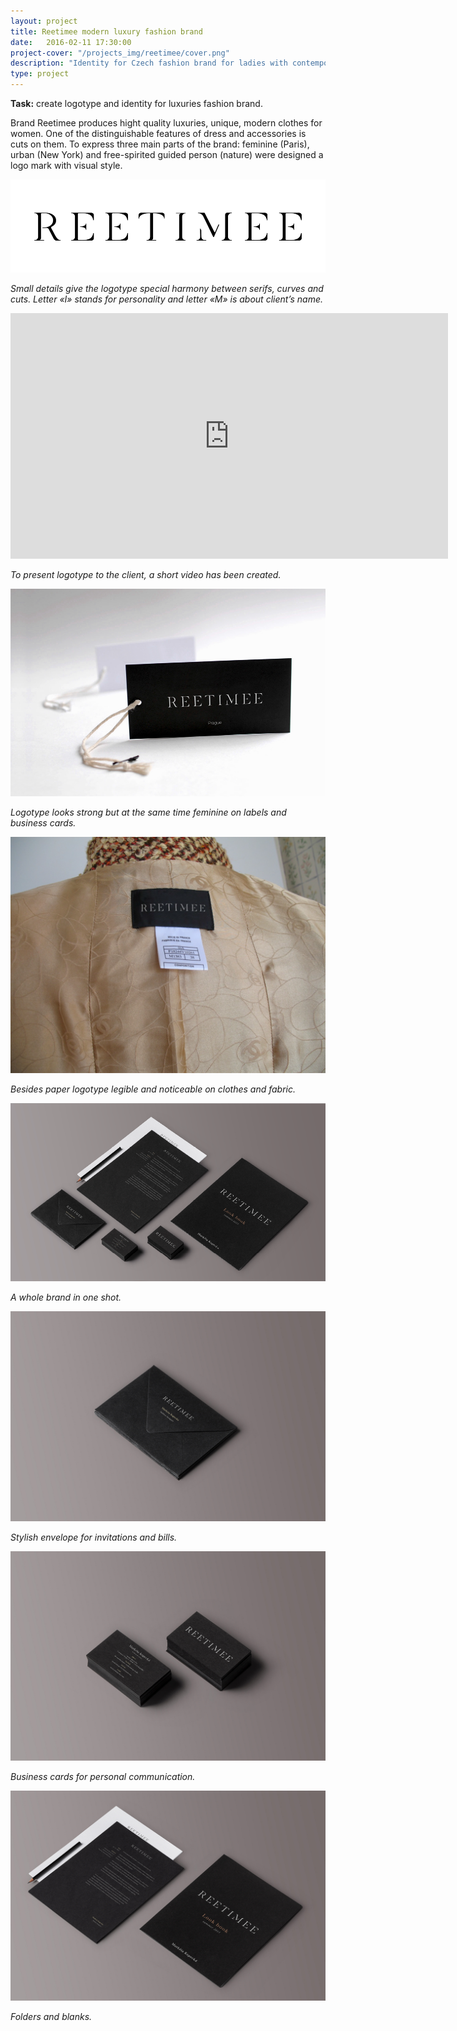 ```yaml
---
layout: project
title: Reetimee modern luxury fashion brand
date:   2016-02-11 17:30:00
project-cover: "/projects_img/reetimee/cover.png"
description: "Identity for Czech fashion brand for ladies with contemporary style and great quality."
type: project
---
```


**Task:** create logotype and identity for luxuries fashion brand.<br>

Brand Reetimee produces hight quality luxuries, unique, modern clothes for women. One of the distinguishable features of dress and accessories is cuts on them. To express three main parts of the brand: feminine (Paris), urban (New York) and free-spirited guided person (nature) were designed a logo mark with visual style.

![reetime logotype](/projects_img/reetimee/logo.png)

<span class="p-center">*Small details give the logotype special harmony between serifs, curves and cuts. Letter «I» stands for personality and letter «M» is about client’s name.*</span>

<iframe src="https://player.vimeo.com/video/127406442?title=0&byline=0&portrait=0" width="700" height="393" frameborder="0" webkitallowfullscreen mozallowfullscreen allowfullscreen></iframe>

<span class="p-center">*To present logotype to the client, a short video has been created.*</span>

<span class="p700">![logotype tag](/projects_img/reetimee/tag.png)</span>

<span class="p-center">*Logotype looks strong but at the same time feminine on labels and business cards.*</span>

<span class="p700">![logotype on fabric](/projects_img/reetimee/oncloths.png)</span>

<span class="p-center">*Besides paper logotype legible and noticeable on clothes and fabric.*</span>


<span class="p700">![Full identity](/projects_img/reetimee/identityfull.png)</span>

<span class="p-center">*A whole brand in one shot.*</span>

<span class="p700">![Reetimee identity envelope](/projects_img/reetimee/envelope.jpg)</span>

<span class="p-center">*Stylish envelope for invitations and bills.*</span>

<span class="p700">![Reetimee identity cards](/projects_img/reetimee/b-cards.jpg)</span>

<span class="p-center">*Business cards for personal communication.*</span>

<span class="p700">![Reetimee identity cards](/projects_img/reetimee/bigfolders.jpg)</span>

<span class="p-center">*Folders and blanks.*</span>






